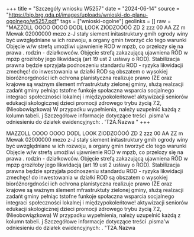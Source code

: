 +++
title = "Szczegóły wniosku W5257"
date = "2024-06-14"
source = "https://bip.brg.gda.pl/images/uploads/wnioski-do-planu-ogolnego/w5257.pdf"
tags = ["wnioski-ogolne"]
geolinks = []
raw = "MAZZOLL OOOO OOOO DODL LOOK ZIODZOÓOÓ ZD 2 zzz 00 AA ZZ m Mewak 02000000 mezo z-J stały siement initastruktury gmih ogrody winy być uwzględniane w ich rozwoju, a organy gmin tworzyć clo tego warunki Objęcie w/w strefą umożliwi ujawnienie ROD w mpzb, co przelozy się na prawa . rodzin - działkowców. Objęcie strefą zakazującą ujawniena RÓD w mpzp groziłoby jego likwidacją (art 19 ust 2 usławy o ROD). Stabilizacja prawna będzie sprzyjała podnoszeniu standardu ROD - ryzyka likwidacji zmechęc! do inwestowania w działki ROD są obszatem o wysokiej bioróżnorgdności ich ochrona planistyczna realizuje prawo (ŻE oraz krajowe są ważnym ślement mfrastruktuty zielonej gminy, służą realzacji zadańt gminy pełniąc tstofne funkoje społaczna wsparcia socjalnego integraci społeczności lokalnej i międzypokoleńtowe! aktywizacji seniorów edukacji skologicznej dzieci promocji zdrowego trybu życią 7.2, (Nieobowiązkowa) W przypadku wypełnienia, należy uzupelnić każdą z kolumn tabeli. j Szczegółowe informacje dotyczące treści .pisma'w odniesieniu do działek ewidencyjnych: . 'T2A.Ńazwa  "
+++

MAZZOLL OOOO OOOO DODL LOOK ZIODZOÓOÓ ZD 2
zzz 00 AA ZZ m Mewak 02000000 mezo z-J
stały siement initastruktury gmih ogrody winy być uwzględniane w ich rozwoju, a organy gmin tworzyć clo
tego warunki Objęcie w/w strefą umożliwi ujawnienie ROD w mpzb, co przelozy się na prawa . rodzin -
działkowców. Objęcie strefą zakazującą ujawniena RÓD w mpzp groziłoby jego likwidacją (art 19 ust 2
usławy o ROD). Stabilizacja prawna będzie sprzyjała podnoszeniu standardu ROD - ryzyka likwidacji zmechęc!
do inwestowania w działki ROD są obszatem o wysokiej bioróżnorgdności ich ochrona planistyczna realizuje
prawo (ŻE oraz krajowe są ważnym ślement mfrastruktuty zielonej gminy, służą realzacji zadańt gminy
pełniąc tstofne funkoje społaczna wsparcia socjalnego integraci społeczności lokalnej i międzypokoleńtowe!
aktywizacji seniorów edukacji skologicznej dzieci promocji zdrowego trybu życią
7.2, (Nieobowiązkowa) W przypadku wypełnienia, należy uzupelnić każdą z kolumn tabeli.
j Szczegółowe informacje dotyczące treści .pisma'w odniesieniu do działek ewidencyjnych: .
"T2A.Ńazwa  


